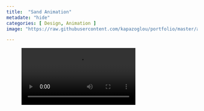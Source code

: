 ```yaml
---
title:  "Sand Animation"
metadate: "hide"
categories: [ Design, Animation ]
image: "https://raw.githubusercontent.com/kapazoglou/portfolio/master/assets/images/item/PoR_2008_Kapazoglou_Manolis.gif"

---
```


<figure class="video_container">
  <video controls="true" allowfullscreen="true" poster="">
    <source src="https://raw.githubusercontent.com/kapazoglou/portfolio/master/assets/images/item/PoR_2008_Kapazoglou_Manolis.mov" type="video/mp4">
  </video>
</figure>
